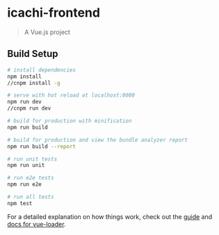 # icachi-frontend

> A Vue.js project

## Build Setup

``` bash
# install dependencies
npm install
//cnpm install -g

# serve with hot reload at localhost:8080
npm run dev
//cnpm run dev

# build for production with minification
npm run build

# build for production and view the bundle analyzer report
npm run build --report

# run unit tests
npm run unit

# run e2e tests
npm run e2e

# run all tests
npm test
```

For a detailed explanation on how things work, check out the [guide](http://vuejs-templates.github.io/webpack/) and [docs for vue-loader](http://vuejs.github.io/vue-loader).
